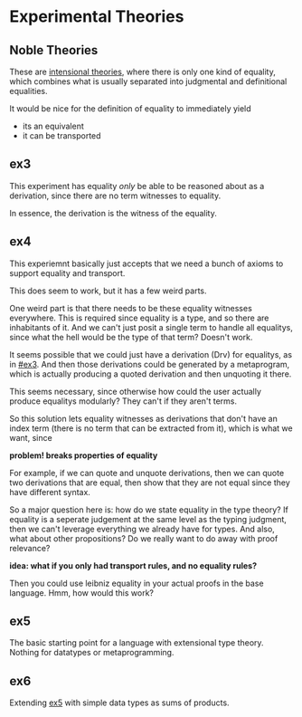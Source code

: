 # Experimental Theories

## Noble Theories

These are [intensional theories](https://ncatlab.org/nlab/show/intensional+type+theory), where there is only one kind of equality, which combines what is usually separated into judgmental and definitional equalities.

It would be nice for the definition of equality to immediately yield
  - its an equivalent
  - it can be transported

## ex3

This experiment has equality _only_ be able to be reasoned about as a derivation, since there are no term witnesses to equality.

In essence, the derivation is the witness of the equality.

## ex4

This experiemnt basically just accepts that we need a bunch of axioms to support
equality and transport.

This does seem to work, but it has a few weird parts.

One weird part is that there needs to be these equality witnesses everywhere.
This is required since equality is a type, and so there are inhabitants of it. 
And we can't just posit a single term to handle all equalitys, since what the hell would be the type of that term? Doesn't work.

It seems possible that we could just have a derivation (Drv) for equalitys, as in [#ex3](#ex3).
And then those derivations could be generated by a metaprogram, which is actually producing a quoted derivation and then unquoting it there.

This seems necessary, since otherwise how could the user actually produce equalitys modularly? They can't if they aren't terms.

So this solution lets equality witnesses as derivations that don't have an index term (there is no term that can be extracted from it), which is what we want, since 

**problem! breaks properties of equality**

For example, if we can quote and unquote derivations, then we can quote two derivations that are equal, then show that they are not equal since they have different syntax.

So a major question here is: how do we state equality in the type theory?
If equality is a seperate judgement at the same level as the typing judgment, then we can't leverage everything we already have for types.
And also, what about other propositions? Do we really want to do away with proof relevance?

**idea: what if you only had transport rules, and no equality rules?**

Then you could use leibniz equality in your actual proofs in the base language. Hmm, how would this work?

## ex5

The basic starting point for a language with extensional type theory.
Nothing for datatypes or metaprogramming.

## ex6

Extending [ex5](#ex5) with simple data types as sums of products.

